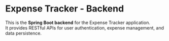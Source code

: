 # Expense Tracker - Backend

This is the **Spring Boot backend** for the Expense Tracker application.  
It provides RESTful APIs for user authentication, expense management, and data persistence.
